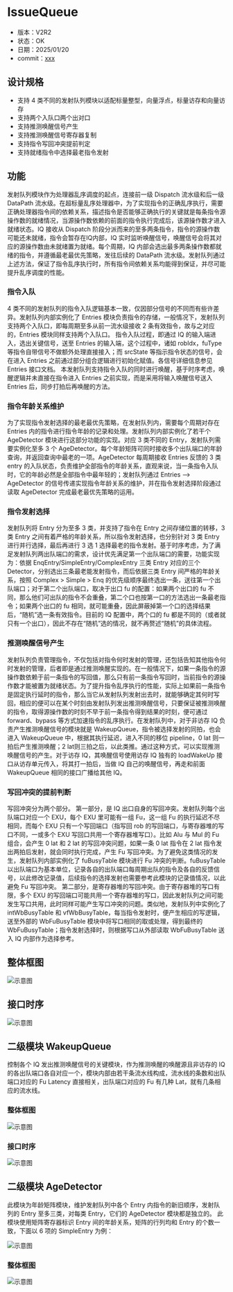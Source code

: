 # IssueQueue

- 版本：V2R2
- 状态：OK
- 日期：2025/01/20
- commit：[xxx](https://github.com/OpenXiangShan/XiangShan/tree/xxx)

## 设计规格

- 支持 4 类不同的发射队列模块以适配标量整型，向量浮点，标量访存和向量访存
- 支持两个入队口两个出对口
- 支持推测唤醒信号产生
- 支持推测唤醒信号寄存器复制
- 支持指令写回冲突提前判定
- 支持就绪指令中选择最老指令发射

## 功能

发射队列模块作为处理器乱序调度的起点，连接前一级 Dispatch 流水级和后一级 DataPath
流水级。在超标量乱序处理器中，为了实现指令的正确乱序执行，需要正确处理器指令间的依赖关系，描述指令是否能够正确执行的关键就是每条指令源操作数的就绪情况，当源操作数依赖的前面的指令执行完成后，该源操作数才进入就绪状态。IQ
接收从 Dispatch 阶段分派而来的至多两条指令，指令的源操作数可能还未就绪，指令会暂存在IQ内部，IQ
实时监听唤醒信号，唤醒信号会将其对应的源操作数由未就绪置为就绪。每个周期，IQ 内部会选出最多两条操作数都就绪的指令，并遵循最老最优先策略，发往后续的
DataPath 流水级。发射队列通过上述方法，保证了指令乱序执行时，所有指令间依赖关系均能得到保证，并尽可能提升乱序调度的性能。

### 指令入队

4 类不同的发射队列的指令入队逻辑基本一致，仅因部分信号的不同而有些许差异。发射队列内部实例化了 Entries
模块负责指令的存储，一般情况下，发射队列支持两个入队口，即每周期至多从前一流水级接收 2 条有效指令，故与之对应的，Entries 模块同样支持两个入队口。
指令入队过程，即通过 IQ 的输入端进入，选出关键信号，送至 Entries 的输入端，这个过程中，诸如 robIdx，fuType
等指令自带信号不做额外处理直接接入；而 srcState 等指示指令状态的信号，会在进入 Entries 之前通过部分组合逻辑进行初始化赋值。各信号详细信息参见
Entries 接口文档。 本发射队列支持指令入队的同时进行唤醒，基于时序考虑，唤醒逻辑并未直接在指令进入 Entries 之前实现，而是采用将输入唤醒信号送入
Entries 后，同步打拍后再唤醒的方法。

### 指令年龄关系维护

为了实现指令发射选择的最老最优先策略，在发射队列内，需要每个周期对存在 Entries 内的指令进行指令年龄的记录和处理。发射队列内部实例化了若干个
AgeDetector 模块进行这部分功能的实现。对应 3 类不同的 Entry，发射队列需要实例化至多 3 个
AgeDetector。每个年龄矩阵可同时接收多个出队端口的年龄查询，并返回查询中最老的一项。AgeDetector 每周期接收 Entries 反馈的 3 类
entry 的入队状态，负责维护全部指令的年龄关系，直观来说，当一条指令入队时，它的年龄必然是全部指令中最年轻的；发射队列通过 Entries -->
AgeDetector 的信号传递实现指令年龄关系的维护，并在指令发射选择阶段通过读取 AgeDetector 完成最老最优先策略的运用。

### 指令发射选择

发射队列将 Entry 分为至多 3 类，并支持了指令在 Entry 之间存储位置的转移，3 类 Entry
之间有着严格的年龄关系，所以指令发射选择，也分别针对 3 类 Entry 进行并行选择，最后再进行 3 选 1
选择最老的指令发射。基于时序考虑，为了满足发射队列两出队端口的需求，设计优先满足第一个出队端口的需要，功能实现为：依据
EnqEntry/SimpleEntry/ComplexEntry 三类 Entry 对应的三个 Detector，分别选出三条最老能发射指令，而后依据三类
Entry 间严格的年龄关系，按照 Complex > Simple > Enq 的优先级顺序最终选出一条，送往第一个出队端口；对于第二个出队端口，取决于出口
fu 的配置：如果两个出口的 fu 不同，那么他们可出队的指令不会重叠，第二个口也按第一口的方法选出一条最老指令；如果两个出口的 fu
相同，就可能重叠，因此屏蔽掉第一个口的选择结果后，“随机”选一条有效指令。目前的 IQ 配置中，两个口的 fu
都是不同的（或者就只有一个出口），因此不存在“随机”选的情况，就不再赘述“随机”的具体流程。

### 推测唤醒信号产生

发射队列负责管理指令，不仅包括对指令何时发射的管理，还包括告知其他指令何时发射的管理，后者即是通过推测唤醒实现的。在一般情况下，如果一条指令的源操作数依赖于前一条指令的写回值，那么只有前一条指令写回时，当前指令的源操作数才能被置为就绪状态。为了提升指令乱序执行的性能，实际上如果前一条指令是固定执行延时的指令，那么当它从发射队列发射出去时，就能够确定其何时写回，相应的便可以在某个时刻由发射队列发出推测唤醒信号，只要保证被推测唤醒的指令，取得源操作数的时刻不早于前一条指令得到结果的时刻，便可通过
forward、bypass 等方式加速指令的乱序执行。在发射队列中，对于非访存 IQ 负责产生推测唤醒信号的模块就是
WakeupQueue，指令被选择发射的同拍，也会进入 WakeupQueue 中，根据其执行延迟，进入不同的移位 pipeline，0 lat
则一拍后产生推测唤醒；2 lat则三拍之后，以此类推。通过这种方式，可以实现推测唤醒信号的产生。对于访存 IQ，其唤醒信号使用访存 IQ 独有的
loadWakeUp 接口从访存单元传入，将其打一拍后，当做 IQ 自己的唤醒信号，再走和前面 WakeupQueue 相同的接口广播给其他 IQ。

### 写回冲突的提前判断

写回冲突分为两个部分。 第一部分，是 IQ 出口自身的写回冲突。发射队列每个出队端口对应一个 EXU，每个 EXU 里可能有一组 Fu，这一组 Fu
的执行延迟不尽相同，而每个 EXU 只有一个写回端口（指写回 rob 的写回端口，与寄存器堆的写口不同，一或多个 EXU 写回口共用一个寄存器堆写口）。比如
Alu 与 Mul 的 Fu 组合，会产生 0 lat 和 2 lat 的写回冲突问题，如果一条 0 lat 指令在 2 lat
指令发出两拍后发射，就会同时执行完成，产生 Fu 写回冲突。为了避免这类情况的发生，发射队列内部实例化了 fuBusyTable 模块进行 Fu
冲突的判断。fuBusyTable
以出队端口为基本单位，记录各自的出队端口每周期出队的指令及各自的反馈信号，以此修改记录值，后续指令的选择发射也需要参考此模块的记录值情况，以此避免 Fu
写回冲突。 第二部分，是寄存器堆的写回冲突。由于寄存器堆的写口有限，多个 EXU
的写回端口可能共用一个寄存器堆的写口，因此发射队列之间可能发生写口共用，此时同样可能产生写口冲突的问题。类似地，发射队列中实例化了 intWbBusyTable
和 vfWbBusyTable，每当指令发射时，便产生相应的写逻辑，送至外部的 WbFuBusyTable 模块中将写口相同的取或处理，得到最终的
WbFuBusyTable；指令发射选择时，则根据写口从外部读取 WbFuBusyTable 送入 IQ 内部作为选择参考。

## 整体框图

![示意图](./figure/IssueQueue_top.svg)

## 接口时序

![示意图](./figure/IssueQueue_io.png)

## 二级模块 WakeupQueue

控制各个 IQ 发出推测唤醒信号的关键模块，作为推测唤醒的唤醒源且非访存的 IQ
的各出队端口各自对应一个，模块内部由若干条流水线构成，流水线的条数和出队端口对应的 Fu Latency 直接相关，出队端口对应的 Fu 有几种
Lat，就有几条相应的流水线。

### 整体框图

![示意图](./figure/IssueQueue_wakeupqueue.svg)

### 接口时序

![示意图](./figure/IssueQueue_wq_io.png)

## 二级模块 AgeDetector

此模块为年龄矩阵模块，维护发射队列中各个 Entry 内指令的新旧顺序，发射队列的 Entry 至多三类，对每类 Entry，它们的 AgeDetector
模块都是独立的。 此模块使用矩阵寄存器标识 Entry 间的年龄关系，矩阵的行列均和 Entry 的个数一致，下面以 6 项的 SimpleEntry 为例：

![示意图](./figure/IssueQueue_age.svg)

### 整体框图

![示意图](./figure/IssueQueue_age_top.svg)

